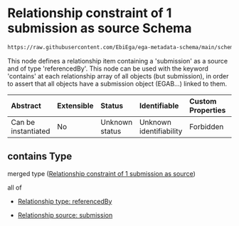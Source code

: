 # Relationship constraint of 1 submission as source Schema

```txt
https://raw.githubusercontent.com/EbiEga/ega-metadata-schema/main/schemas/EGA.sample.json#/properties/sampleRelationships/contains
```

This node defines a relationship item containing a 'submission' as a source and of type 'referencedBy'. This node can be used with the keyword 'contains' at each relationship array of all objects (but submission), in order to assert that all objects have a submission object (EGAB...) linked to them.

| Abstract            | Extensible | Status         | Identifiable            | Custom Properties | Additional Properties | Access Restrictions | Defined In                                                                   |
| :------------------ | :--------- | :------------- | :---------------------- | :---------------- | :-------------------- | :------------------ | :--------------------------------------------------------------------------- |
| Can be instantiated | No         | Unknown status | Unknown identifiability | Forbidden         | Allowed               | none                | [EGA.sample.json\*](../../../schemas/EGA.sample.json "open original schema") |

## contains Type

merged type ([Relationship constraint of 1 submission as source](ega-10-properties-sample-relationships-relationship-constraint-of-1-submission-as-source.md))

all of

* [Relationship type: referencedBy](ega-4-defs-relationship-type-referencedby.md "check type definition")

* [Relationship source: submission](ega-4-defs-relationship-source-submission.md "check type definition")
